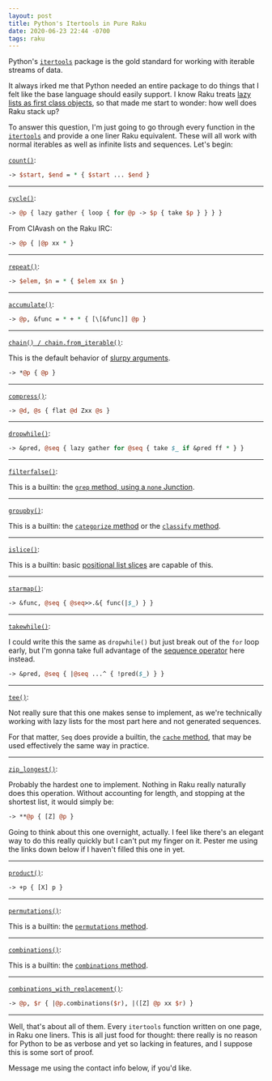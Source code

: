 ```yaml
---
layout: post
title: Python's Itertools in Pure Raku
date: 2020-06-23 22:44 -0700
tags: raku
---
```


Python's [`itertools`](https://docs.python.org/3/library/itertools.html) package is the gold standard for working with iterable streams of data. 

It always irked me that Python needed an entire package to do things that I felt like the base language should easily support. I know Raku treats [lazy lists as first class objects](https://docs.raku.org/language/operators#index-entry-lazy_list_%E2%80%A6), so that made me start to wonder: how well does Raku stack up?

To answer this question, I'm just going to go through every function in the [`itertools`](https://docs.python.org/3/library/itertools.html) and provide a one liner Raku equivalent. These will all work with normal iterables as well as infinite lists and sequences. Let's begin:

[`count()`](https://docs.python.org/3/library/itertools.html#itertools.count):
```perl
-> $start, $end = * { $start ... $end }
```
---

[`cycle()`](https://docs.python.org/3/library/itertools.html#itertools.cycle):
```perl
-> @p { lazy gather { loop { for @p -> $p { take $p } } } }
```
From CIAvash on the Raku IRC:
```perl
-> @p { |@p xx * }
```

---

[`repeat()`](https://docs.python.org/3/library/itertools.html#itertools.repeat):
```perl
-> $elem, $n = * { $elem xx $n }
```

---

[`accumulate()`](https://docs.python.org/3/library/itertools.html#itertools.accumulate):
```perl
-> @p, &func = * + * { [\[&func]] @p }
```

---

[`chain() / chain.from_iterable()`](https://docs.python.org/3/library/itertools.html#itertools.chain):

This is the default behavior of [slurpy arguments](https://docs.raku.org/type/Signature#Types_of_slurpy_array_parameters).
```perl
-> *@p { @p }
```

---

[`compress()`](https://docs.python.org/3/library/itertools.html#itertools.compress):

```perl
-> @d, @s { flat @d Zxx @s }
```

---

[`dropwhile()`](https://docs.python.org/3/library/itertools.html#itertools.dropwhile):

```perl
-> &pred, @seq { lazy gather for @seq { take $_ if &pred ff * } }
```

---

[`filterfalse()`](https://docs.python.org/3/library/itertools.html#itertools.filterfalse):

This is a builtin: the [`grep` method, using a `none` Junction](https://docs.raku.org/type/List#routine_grep).

---

[`groupby()`](https://docs.python.org/3/library/itertools.html#itertools.groupby):

This is a builtin: the [`categorize` method](https://docs.raku.org/type/List#routine_categorize) or the [`classify` method](https://docs.raku.org/type/List#routine_classify).

---

[`islice()`](https://docs.python.org/3/library/itertools.html#itertools.islice):

This is a builtin: basic [positional list slices](https://docs.raku.org/type/List#routine_categorize) are capable of this.

---

[`starmap()`](https://docs.python.org/3/library/itertools.html#itertools.starmap):

```perl
-> &func, @seq { @seq>>.&{ func(|$_) } }
```

---

[`takewhile()`](https://docs.python.org/3/library/itertools.html#itertools.takewhile):

I could write this the same as `dropwhile()` but just break out of the `for` loop early, but I'm gonna take full advantage of the [sequence operator](https://docs.raku.org/language/operators#infix_...) here instead.
```perl
-> &pred, @seq { |@seq ...^ { !pred($_) } }
```

---

[`tee()`](https://docs.python.org/3/library/itertools.html#itertools.tee):

Not really sure that this one makes sense to implement, as we're technically working with lazy lists for the most part here and not generated sequences. 

For that matter, `Seq` does provide a builtin, the [`cache` method](https://docs.raku.org/type/Seq#(PositionalBindFailover)_method_cache), that may be used effectively the same way in practice.

---

[`zip_longest()`](https://docs.python.org/3/library/itertools.html#itertools.zip_longest):

Probably the hardest one to implement. Nothing in Raku really naturally does this operation. Without accounting for length, and stopping at the shortest list, it would simply be:
```perl
-> **@p { [Z] @p }
```
Going to think about this one overnight, actually. I feel like there's an elegant way to do this really quickly but I can't put my finger on it. Pester me using the links down below if I haven't filled this one in yet.

---

[`product()`](https://docs.python.org/3/library/itertools.html#itertools.product):

```perl
-> +p { [X] p }
```

---

[`permutations()`](https://docs.python.org/3/library/itertools.html#itertools.permutations):

This is a builtin: the [`permutations` method](https://docs.raku.org/routine/permutations).

---

[`combinations()`](https://docs.python.org/3/library/itertools.html#itertools.combinations):

This is a builtin: the [`combinations` method](https://docs.raku.org/routine/combinations).

---

[`combinations_with_replacement()`](https://docs.python.org/3/library/itertools.html#itertools.combinations):

```perl
-> @p, $r { |@p.combinations($r), |([Z] @p xx $r) }
```

---

Well, that's about all of them. Every `itertools` function written on one page, in Raku one liners. This is all just food for thought: there really is no reason for Python to be as verbose and yet so lacking in features, and I suppose this is some sort of proof.

Message me using the contact info below, if you'd like.